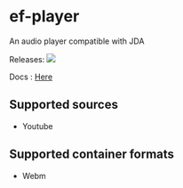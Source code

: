 ﻿# ef-player

An audio player compatible with JDA

Releases: [![](https://jitpack.io/v/Vincentvibe3/ef-player.svg)](https://jitpack.io/#Vincentvibe3/ef-player)

Docs : [Here](https://vincentvibe3.github.io/ef-player/)

## Supported sources
 - Youtube

## Supported container formats
  - Webm
